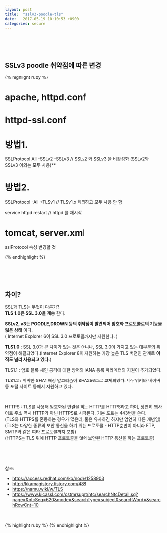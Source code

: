 ```yaml
---
layout: post
title:  "sslv3-poodle-tls"
date:   2017-05-19 10:10:53 +0900
categories: secure
---
```

<br><br><br>
## SSLv3 poodle 취약점에 따른 변경

{% highlight ruby %}
# apache, httpd.conf  
# httpd-ssl.conf  
# 방법1.
SSLProtocol All -SSLv2 -SSLv3 // SSLv2 와 SSLv3 을 비활성화 (SSLv2와 SSLv3 이외는 모두 사용)**


# 방법2.
SSLProtocol -All +TLSv1 // TLSv1.x 제외하고 모두 사용 안 함


service httpd restart // httpd 를 재시작


# tomcat, server.xml
sslProtocol 속성 변경할 것

{% endhighlight %}

<br><br><br>

## 차이?  
SSL과 TLS는 무엇이 다른가?  
**TLS 1.0은 SSL 3.0을 계승** 한다.  

**SSLv2, v3는 POODLE,DROWN 등의 취약점이 발견되어 암호화 프로토콜로의 기능을 잃은 상태** 이다.  
( Internet Explorer 6이 SSL 3.0 프로토콜까지만 지원한다. )  

**TLS1.0** : SSL 3.0과 큰 차이가 있는 것은 아니나, SSL 3.0이 가지고 있는 대부분의 취약점이 해결되었다.(Internet Explorer 8이 지원하는 가장 높은 TLS 버전인 관계로 **아직도 널리 사용되고 있다.**)  

TLS1.1 : 암호 블록 체인 공격에 대한 방어와 IANA 등록 파라메터의 지원이 추가되었다.  

TLS1.2 : 취약한 SHA1 해싱 알고리즘이 SHA256으로 교체되었다. 나무위키와 네이버 등 포털 사이트 등에서 지원하고 있다.  

<br>

HTTPS : TLS를 사용해 암호화된 연결을 하는 HTTP를 HTTPS라고 하며, 당연히 웹사이트 주소 역시 HTTP가 아닌 HTTPS로 시작된다. 기본 포트는 443번을 쓴다.  
(TLS와 HTTPS를 혼동하는 경우가 많은데, 둘은 유사하긴 하지만 엄연히 다른 개념임)  
(TLS는 다양한 종류의 보안 통신을 하기 위한 프로토콜 - HTTP뿐만이 아니라 FTP, SMTP와 같은 여타 프로토콜까지 포함)  
(HTTPS는 TLS 위에 HTTP 프로토콜을 얹어 보안된 HTTP 통신을 하는 프로토콜)  



<br><br><br>


참조:  
- https://access.redhat.com/ko/node/1258903
- http://kkamagistory.tistory.com/488
- https://namu.wiki/w/TLS
- https://www.kicassl.com/cstmrsuprt/ntc/searchNtcDetail.sg?page=&ntcSeq=620&mode=&searchType=subject&searchWord=&searchRowCnt=10
<br><br><br>

{% highlight ruby %}
{% endhighlight %}
